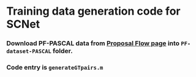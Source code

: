 # Training data generation code for SCNet

### Download PF-PASCAL data from [Proposal Flow page](http://www.di.ens.fr/willow/research/proposalflow/) into `PF-dataset-PASCAL` folder.

### Code entry is `generateGTpairs.m`

